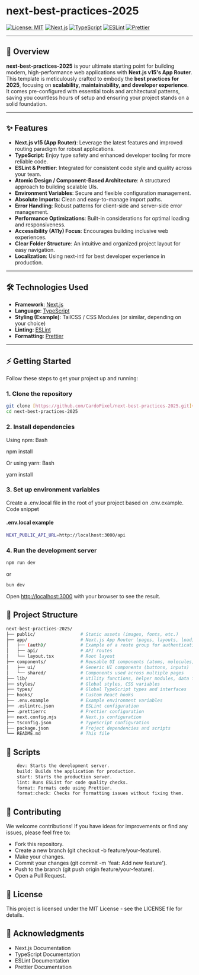 # next-best-practices-2025

[![License: MIT](https://img.shields.io/badge/License-MIT-yellow.svg)](https://opensource.org/licenses/MIT)
[![Next.js](https://img.shields.io/badge/Next.js-v15-black)](https://nextjs.org/)
[![TypeScript](https://img.shields.io/badge/TypeScript-latest-blue)](https://www.typescriptlang.org/)
[![ESLint](https://img.shields.io/badge/ESLint-configured-blueviolet)](https://eslint.org/)
[![Prettier](https://img.shields.io/badge/Prettier-configured-orange)](https://prettier.io/)

---

## 🚀 Overview

**next-best-practices-2025** is your ultimate starting point for building modern, high-performance web applications with **Next.js v15's App Router**. This template is meticulously crafted to embody the **best practices for 2025**, focusing on **scalability, maintainability, and developer experience**. It comes pre-configured with essential tools and architectural patterns, saving you countless hours of setup and ensuring your project stands on a solid foundation.

---

## ✨ Features

- **Next.js v15 (App Router)**: Leverage the latest features and improved routing paradigm for robust applications.
- **TypeScript**: Enjoy type safety and enhanced developer tooling for more reliable code.
- **ESLint & Prettier**: Integrated for consistent code style and quality across your team.
- **Atomic Design / Component-Based Architecture**: A structured approach to building scalable UIs.
- **Environment Variables**: Secure and flexible configuration management.
- **Absolute Imports**: Clean and easy-to-manage import paths.
- **Error Handling**: Robust patterns for client-side and server-side error management.
- **Performance Optimizations**: Built-in considerations for optimal loading and responsiveness.
- **Accessibility (A11y) Focus**: Encourages building inclusive web experiences.
- **Clear Folder Structure**: An intuitive and organized project layout for easy navigation.
- **Localization**: Using next-intl for best developer experience in production.

---

## 🛠️ Technologies Used

- **Framework**: [Next.js](https://nextjs.org/)
- **Language**: [TypeScript](https://www.typescriptlang.org/)
- **Styling (Example)**: TailCSS / CSS Modules (or similar, depending on your choice)
- **Linting**: [ESLint](https://eslint.org/)
- **Formatting**: [Prettier](https://prettier.io/)

---

## ⚡ Getting Started

Follow these steps to get your project up and running:

### 1. Clone the repository

```bash
git clone [https://github.com/CardoPixel/next-best-practices-2025.git](https://github.com/CardoPixel/next-best-practices-2025.git)
cd next-best-practices-2025
```

### 2. Install dependencies

Using npm:
Bash

npm install

Or using yarn:
Bash

yarn install

### 3. Set up environment variables

Create a .env.local file in the root of your project based on .env.example.
Code snippet

#### .env.local example

```bash
NEXT_PUBLIC_API_URL=http://localhost:3000/api
```

### 4. Run the development server

```bash
npm run dev
```

or

```bash
bun dev
```

Open <http://localhost:3000> with your browser to see the result.

## 📁 Project Structure

```bash
next-best-practices-2025/
├── public/                 # Static assets (images, fonts, etc.)
├── app/                    # Next.js App Router (pages, layouts, loading, error, etc.)
│   ├── (auth)/             # Example of a route group for authentication
│   ├── api/                # API routes
│   └── layout.tsx          # Root layout
├── components/             # Reusable UI components (atoms, molecules, organisms, templates)
│   ├── ui/                 # Generic UI components (buttons, inputs)
│   └── shared/             # Components used across multiple pages
├── lib/                    # Utility functions, helper modules, data fetching
├── styles/                 # Global styles, CSS variables
├── types/                  # Global TypeScript types and interfaces
├── hooks/                  # Custom React hooks
├── .env.example            # Example environment variables
├── .eslintrc.json          # ESLint configuration
├── .prettierrc             # Prettier configuration
├── next.config.mjs         # Next.js configuration
├── tsconfig.json           # TypeScript configuration
├── package.json            # Project dependencies and scripts
└── README.md               # This file
```

## 📜 Scripts

```bash
    dev: Starts the development server.
    build: Builds the application for production.
    start: Starts the production server.
    lint: Runs ESLint for code quality checks.
    format: Formats code using Prettier.
    format:check: Checks for formatting issues without fixing them.
```

## 🤝 Contributing

We welcome contributions! If you have ideas for improvements or find any issues, please feel free to:

- Fork this repository.
- Create a new branch (git checkout -b feature/your-feature).
- Make your changes.
- Commit your changes (git commit -m 'feat: Add new feature').
- Push to the branch (git push origin feature/your-feature).
- Open a Pull Request.

## 📄 License

This project is licensed under the MIT License - see the LICENSE file for details.

## 🙏 Acknowledgments

- Next.js Documentation
- TypeScript Documentation
- ESLint Documentation
- Prettier Documentation
